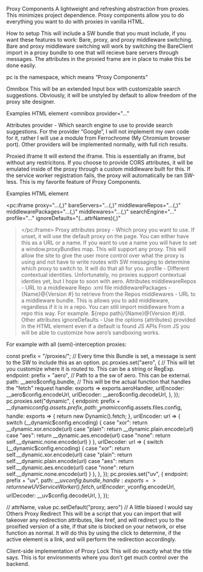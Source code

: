 Proxy Components
A lightweight and refreshing abstraction from proxies. This minimizes project dependence. Proxy components allow you to do everything you want to do with proxies in vanilla HTML.

How to setup
This will include a SW bundle that you must include, if you want these features to work: Bare, proxy, and proxy middleware switching. Bare and proxy middleware switching will work by switching the BareClient import in a proxy bundle to one that will recieve bare servers through messages. The attributes in the proxied frame are in place to make this be done easily.

pc is the namespace, which means “Proxy Components”

Omnibox
This will be an extended Input box with customizable search suggestions. Obviously, it will be unstyled by default to allow freedom of the proxy site designer.

Examples
HTML element
<omnibox
  provider="..."
></omnibox>
Attributes
provider - Which search engine to use to provide search suggestions.
For the provider “Google”, I will not implement my own code for it, rather I will use a module from Ferrochrome (My Chromium browser port). Other providers will be implemented normally, with full rich results.

Proxied iframe
It will extend the iframe. This is essentially an iframe, but without any restricitons. If you choose to provide CORS attributes, it will be emulated inside of the proxy through a custom middleware built for this. If the service worker registration fails, the proxy will automatically be ran SW-less. This is my favorite feature of Proxy Components.

Examples
HTML element
<script type="application/json" id="pc-defaults">
{
    ...
}
</script>

<!-- "...(,)" means comma seperated -->
<pc:iframe
  proxy="...(,)"
  bareServers="...(,)"
  middlewareRepos="...(,)"
  middlewarePackages="...(,)"
  middlewares="...(,)"
  searchEngine="..."
  profile="..."
  ignoreDefaults="(...attrNames)(,)"
></pc:iframe>
Proxy attributes
proxy - Which proxy you want to use. If unset, it will use the default proxy on the page. You can either have this as a URL or a name. If you want to use a name you will have to set a window.proxyBundles map. This will support any proxy. This will allow the site to give the user more control over what the proxy is using and not have to write routes with SW messaging to determine which proxy to switch to. It will do that all for you.
profile - Different contextual identities. Unfortunately, no proxies support contextual identies yet, but I hope to soon with aero.
Attributes
middlewareRepos - URL to a middleware Repo .xml file
middlewarePackages - {Name}@{Version #} to retrieve from the Repos
middlewares - URL to a middleware bundle. This is allows you to add middleware, regardless if it is in a repo. You can still import middleware from a repo this way. For example. ${repo path}/{Name}@{Version #}/dl.
Other attributes
ignoreDefaults - Use the options (attributes) provided in the HTML element even if a default is found
JS APIs
From JS you will be able to customize how aero’s sandboxing works.

For example with all (semi)-interception proxies:

<script src=".../aero.config.js"></script>
<script src=".../dynamic.config.js"></script>
<script src=".../uv.config.js"></script>
const prefix = "/proxies/";
// Every time this Bundle is set, a message is sent to the SW to include this as an option.
pc.proxies.set("aero", {
  // This will let you customize where it is routed to. This can be a string or RegExp.
  endpoint: prefix + "aero",
  // Path to a the sw of aero. This can be external.
  path: __aero$config.bundle,
  // This will be the actual function that handles the "fetch" request
  handle: exports => exports.aeroHandler,
  urlEncoder: __aero$config.encodeUrl,
  urlDecoder: __aero$config.decodeUrl,
},
});
pc.proxies.set("dynamic", {
  endpoint: prefix + __dynamic$config.assets.prefix,
  path: __dynamic$config.assets.files.config,
  handle: exports => {
    return new Dynamic().fetch;
  },
  urlEncoder: url => {
    switch (__dynamic$config.encoding) {
      case "xor":
        return __dynamic.xor.encode(url)
      case "plain":
        return __dynamic.plain.encode(url)
      case "aes":
        return __dynamic.aes.encode(url)
      case "none":
        return self.__dynamic.none.encode(url)
    }
  },
  urlDecoder: url => {
    switch (__dynamic$config.encoding) {
      case "xor":
        return self.__dynamic.xor.encode(url)
      case "plain":
        return self.__dynamic.plain.encode(url)
      case "aes":
        return self.__dynamic.aes.encode(url)
      case "none":
        return self.__dynamic.none.encode(url)
    }
  },
},
});
pc.proxies.set("uv", {
  endpoint: prefix + "uv",
  path: __uv$config.bundle,
  handle: exports => {
    return new UVServiceWorker().fetch
  },
  urlEncoder: __uv$config.encodeUrl,
  urlDecoder: __uv$config.decodeUrl,
},
});

// attrName, value
pc.setDefault("proxy, aero") // A little biased I would say
Others
Proxy Redirect
This will be a script that you can import that will takeover any redirection attributes, like href, and will redirect you to the proxified version of a site, if that site is blocked on your network, or else function as normal. It will do this by using the click to determine, if the active element is a link, and will perform the redirection accordingly.

Client-side implementation of Proxy Lock
This will do exactly what the title says. This is for environments where you don’t get much control over the backend.
